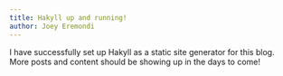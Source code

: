 ```yaml
---
title: Hakyll up and running!
author: Joey Eremondi
---
```


I have successfully set up Hakyll as a static site generator for this blog.
More posts and content should be showing up in the days to come!
